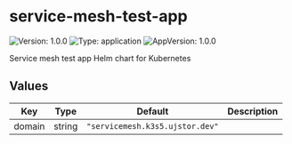 # service-mesh-test-app

![Version: 1.0.0](https://img.shields.io/badge/Version-1.0.0-informational?style=flat-square) ![Type: application](https://img.shields.io/badge/Type-application-informational?style=flat-square) ![AppVersion: 1.0.0](https://img.shields.io/badge/AppVersion-1.0.0-informational?style=flat-square)

Service mesh test app Helm chart for Kubernetes

## Values

| Key | Type | Default | Description |
|-----|------|---------|-------------|
| domain | string | `"servicemesh.k3s5.ujstor.dev"` |  |

